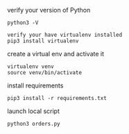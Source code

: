 verify your version of Python

```
python3 -V
```

```
verify your have virtualenv installed
pip3 install virtualenv
```
create a virtual env and activate it
```
virtualenv venv
source venv/bin/activate
```
install requirements
```
pip3 install -r requirements.txt
```
launch local script
```
python3 orders.py
```
